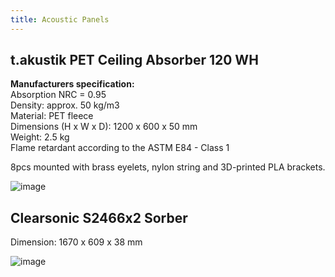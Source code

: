 ```yaml
---
title: Acoustic Panels
---
```


## t.akustik PET Ceiling Absorber 120 WH

**Manufacturers specification:**  
Absorption NRC = 0.95  
Density: approx. 50 kg/m3  
Material: PET fleece  
Dimensions (H x W x D): 1200 x 600 x 50 mm  
Weight: 2.5 kg  
Flame retardant according to the ASTM E84 - Class 1  
  
8pcs mounted with brass eyelets, nylon string and 3D-printed PLA brackets.

![image](../../resources/wiki_images/ceiling-absorber.png)

## Clearsonic S2466x2 Sorber

Dimension: 1670 x 609 x 38 mm  

![image](../../resources/wiki_images/standing-absorber.png)

